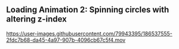 ## Loading Animation 2: Spinning circles with altering z-index

https://user-images.githubusercontent.com/79943395/186537555-2fdc7b68-da45-4a97-907b-4096cb67c5f4.mov

